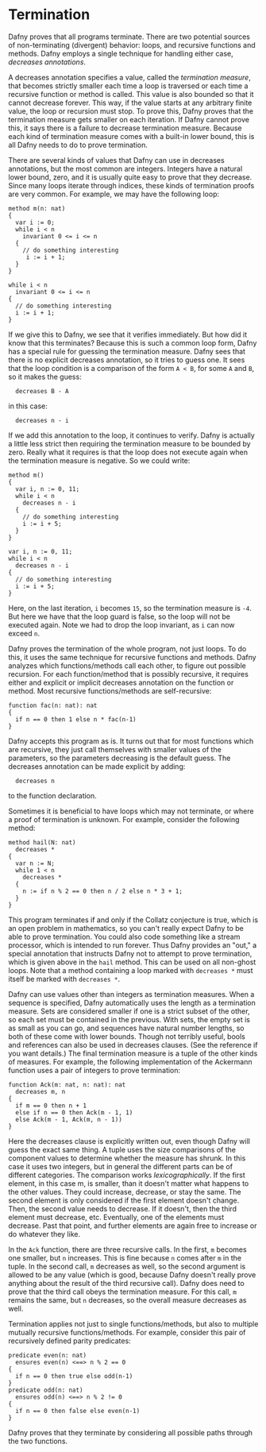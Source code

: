 <p></p> <!-- avoids duplicate title -->

# Termination

Dafny proves that all programs terminate. There are two
potential sources of non-terminating (divergent) behavior: loops, and recursive
functions and methods. Dafny employs a single technique for handling either
case, *decreases annotations*.

A decreases annotation specifies a value, called the *termination measure*,
that becomes strictly smaller each time a loop is traversed or each time a
recursive function or method is called. This value is also bounded so that it
cannot decrease forever. This way, if the value starts at any arbitrary finite
value, the loop or recursion must stop. To prove this, Dafny proves that the
termination measure gets smaller on each iteration. If Dafny cannot prove this,
it says there is a failure to decrease termination measure. Because each kind
of termination measure comes with a built-in lower bound, this is all Dafny
needs to do to prove termination.

There are several kinds of values that Dafny can use in
decreases annotations, but the most common are integers. Integers have a
natural lower bound, zero, and it is usually quite easy to prove that they
decrease. Since many loops iterate through indices, these kinds of termination
proofs are very common. For example, we may have the following loop:

``` {.editonly}
method m(n: nat)
{
  var i := 0;
  while i < n
    invariant 0 <= i <= n
  {
    // do something interesting
     i := i + 1;
  }
}
```

```dafny
while i < n
  invariant 0 <= i <= n
{
  // do something interesting
  i := i + 1;
}
```

If we give this to Dafny, we see that it verifies
immediately. But how did it know that this terminates? Because this is such a
common loop form, Dafny has a special rule for guessing the termination
measure. Dafny sees that there is no explicit decreases annotation, so it tries
to guess one. It sees that the loop condition is a comparison of the form `A < B`,
 for some `A` and `B`, so it makes the guess:

```dafny
  decreases B - A
```

in this case:

```dafny
  decreases n - i
```

If we add this annotation to the loop, it continues to
verify. Dafny is actually a little less strict then requiring the termination
measure to be bounded by zero. Really what it requires is that the loop does
not execute again when the termination measure is negative. So we could write:

``` {.editonly}
method m()
{
  var i, n := 0, 11;
  while i < n
    decreases n - i
  {
    // do something interesting
    i := i + 5;
  }
}
```

```dafny
var i, n := 0, 11;
while i < n
  decreases n - i
{
  // do something interesting
  i := i + 5;
}
```

Here, on the last iteration, `i`
becomes `15`, so the termination measure is `-4`. But here we have that the loop
guard is false, so the loop will not be executed again. Note we had to drop the
loop invariant, as `i` can now exceed `n`.

Dafny proves the termination of the whole program, not just
loops. To do this, it uses the same technique for recursive functions and methods.
Dafny analyzes which functions/methods call each other, to figure out possible
recursion. For each function/method that is possibly recursive, it requires
either and explicit or implicit decreases annotation on the function or method.
Most recursive functions/methods are self-recursive:

``` {.edit}
function fac(n: nat): nat
{
  if n == 0 then 1 else n * fac(n-1)
}
```

Dafny accepts this program as is. It turns out that for most
functions which are recursive, they just call themselves with smaller values of
the parameters, so the parameters decreasing is the default guess. The
decreases annotation can be made explicit by adding:

```dafny
  decreases n
```

to the function declaration.

Sometimes it is beneficial to have loops which may not
terminate, or where a proof of termination is unknown. For example, consider
the following method:

``` {.edit}
method hail(N: nat)
  decreases *
{
  var n := N;
  while 1 < n
    decreases *
  {
    n := if n % 2 == 0 then n / 2 else n * 3 + 1;
  }
}
```


This program terminates if and only if the Collatz
conjecture is true, which is an open problem in mathematics, so you can't really
expect Dafny to be able to prove termination. You could also code something like a
stream processor, which is intended to run forever. Thus Dafny provides an
"out," a special annotation that instructs Dafny not to attempt to prove
termination, which is given above in the `hail` method. This can be used
on all non-ghost loops. Note that a method containing a loop marked with
`decreases *` must itself be marked with `decreases *`.

Dafny can use values other than integers as termination
measures. When a sequence is specified, Dafny automatically uses the length as
a termination measure. Sets are considered smaller if one is a strict subset of
the other, so each set must be contained in the previous. With sets, the empty
set is as small as you can go, and sequences have natural number lengths, so
both of these come with lower bounds. Though not terribly useful, bools and
references can also be used in decreases clauses. (See the reference if you
want details.) The final termination measure is a tuple of the other kinds of
measures. For example, the following implementation of the Ackermann function
uses a pair of integers to prove termination:

``` {.edit}
function Ack(m: nat, n: nat): nat
  decreases m, n
{
  if m == 0 then n + 1
  else if n == 0 then Ack(m - 1, 1)
  else Ack(m - 1, Ack(m, n - 1))
}
```

Here the decreases clause is explicitly written out, even
though Dafny will guess the exact same thing. A tuple uses the size comparisons
of the component values to determine whether the measure has shrunk. In this
case it uses two integers, but in general the different parts can be of
different categories. The comparison works *lexicographically*.
If the first element, in this case m, is smaller, than it doesn't matter what
happens to the other values. They could increase, decrease, or stay the same.
The second element is only considered if the first element doesn't change.
Then, the second value needs to decrease. If it doesn't, then the third element
must decrease, etc. Eventually, one of the elements must decrease. Past that
point, and further elements are again free to increase or do whatever they
like.

In the `Ack`
function, there are three recursive calls. In the first, `m` becomes one
smaller, but `n` increases. This is fine because `n` comes after `m`
in the tuple. In the second call, `m` decreases as well, so the second argument
is allowed to be any value (which is good, because Dafny doesn't really prove
anything about the result of the third recursive call). Dafny does need to prove that
the third call obeys the termination measure. For this call, `m` remains the same,
but `n` decreases, so the overall measure decreases as well.

Termination applies not just to single functions/methods,
but also to multiple mutually recursive functions/methods. For example,
consider this pair of recursively defined parity predicates:

``` {.edit}
predicate even(n: nat)
  ensures even(n) <==> n % 2 == 0
{
  if n == 0 then true else odd(n-1)
}
predicate odd(n: nat)
  ensures odd(n) <==> n % 2 != 0
{
  if n == 0 then false else even(n-1)
}
```

Dafny proves that they terminate by considering all possible
paths through the two functions.
